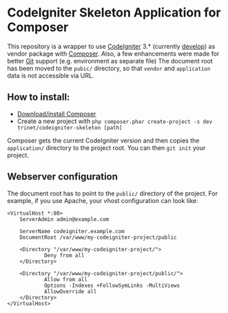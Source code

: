 # CodeIgniter Skeleton Application for Composer

This repository is a wrapper to use [CodeIgniter](http://www.codeigniter.com/) 3.* (currently [develop](https://github.com/bcit-ci/CodeIgniter)) as vendor package with [Composer](https://getcomposer.org/).
Also, a few enhancements were made for better [Git](http://git-scm.com/) support (e.g. environment as separate file)
The document root has been moved to the `pubic/` directory, so that `vendor` and `application` data is not accessible via URL.

## How to install:
* [Download/install Composer](https://getcomposer.org/download/)
* Create a new project with `php composer.phar create-project -s dev trinet/codeigniter-skeleton [path]`

Composer gets the current CodeIgniter version and then copies the `application/` directory to the project root.
You can then `git init` your project.

## Webserver configuration
The document root has to point to the `public/` directory of the project.
For example, if you use Apache, your vhost configuration can look like:

```
<VirtualHost *:80>
    ServerAdmin admin@example.com
    
    ServerName codeigniter.example.com
    DocumentRoot /var/www/my-codeigniter-project/public
    
    <Directory "/var/www/my-codeigniter-project/">
            Deny from all
    </Directory>
    
    <Directory "/var/www/my-codeigniter-project/public/">
            Allow from all
            Options -Indexes +FollowSymLinks -MultiViews
            AllowOverride all
    </Directory>
</VirtualHost>
```
